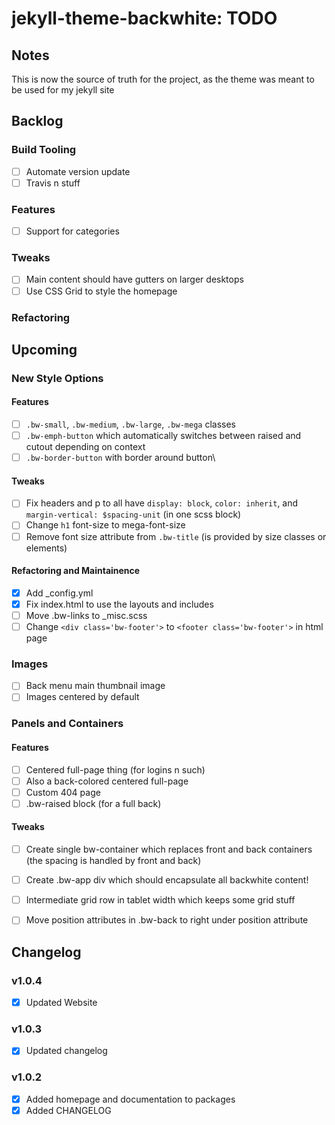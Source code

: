 jekyll-theme-backwhite: TODO
===========================================================

Notes
-----------------------------------------------------------

This is now the source of truth for the project, as the
theme was meant to be used for my jekyll site

Backlog
-----------------------------------------------------------

### Build Tooling

- [ ] Automate version update
- [ ] Travis n stuff

### Features

- [ ] Support for categories

### Tweaks

- [ ] Main content should have gutters on larger desktops
- [ ] Use CSS Grid to style the homepage

### Refactoring

Upcoming
-----------------------------------------------------------

### New Style Options

#### Features

- [ ] `.bw-small`, `.bw-medium`, `.bw-large`, 
`.bw-mega` classes
- [ ] `.bw-emph-button` which automatically switches between 
raised and cutout depending on context
- [ ] `.bw-border-button` with border around button\

#### Tweaks

- [ ] Fix headers and p to all have `display: block`, 
`color: inherit`, and `margin-vertical: $spacing-unit` 
(in one scss block)
- [ ] Change `h1` font-size to mega-font-size
- [ ] Remove font size attribute from `.bw-title` (is
provided by size classes or elements)

#### Refactoring and Maintainence

- [x] Add _config.yml
- [x] Fix index.html to use the layouts and includes 
- [ ] Move .bw-links to _misc.scss
- [ ] Change `<div class='bw-footer'>` to 
`<footer class='bw-footer'>` in html page

### Images

- [ ] Back menu main thumbnail image
- [ ] Images centered by default

### Panels and Containers

#### Features

- [ ] Centered full-page thing (for logins n such)
- [ ] Also a back-colored centered full-page
- [ ] Custom 404 page
- [ ] .bw-raised block (for a full back)

#### Tweaks

- [ ] Create single bw-container which replaces 
front and back containers (the spacing is handled by 
front and back)
- [ ] Create .bw-app div which should encapsulate 
all backwhite content!
- [ ] Intermediate grid row in tablet width which 
keeps some grid stuff
- [ ] Move position attributes in .bw-back to right 
under position attribute


Changelog
-----------------------------------------------------------

### v1.0.4

- [x] Updated Website

### v1.0.3

- [x] Updated changelog

### v1.0.2

- [x] Added homepage and documentation to packages
- [x] Added CHANGELOG